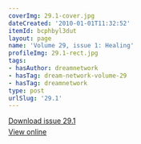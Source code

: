 ```yaml
---
coverImg: 29.1-cover.jpg
dateCreated: '2010-01-01T11:32:52'
itemId: bcphbyl3dut
layout: page
name: 'Volume 29, issue 1: Healing'
profileImg: 29.1-rect.jpg
tags:
- hasAuthor: dreamnetwork
- hasTag: dream-network-volume-29
- hasTag: dreamnetwork
type: post
urlSlug: '29.1'
---
```

<p style="margin-block-end: 5px; margin-block-start: 5px;"><a href="../files/pdfs/Volume_29/29.1_healing.pdf" download="">Download issue 29.1</a></p><p style="margin-block-end: 5px; margin-block-start: 5px;"><a href="../files/pdfs/Volume_29/29.1_healing.pdf">View online</a></p>